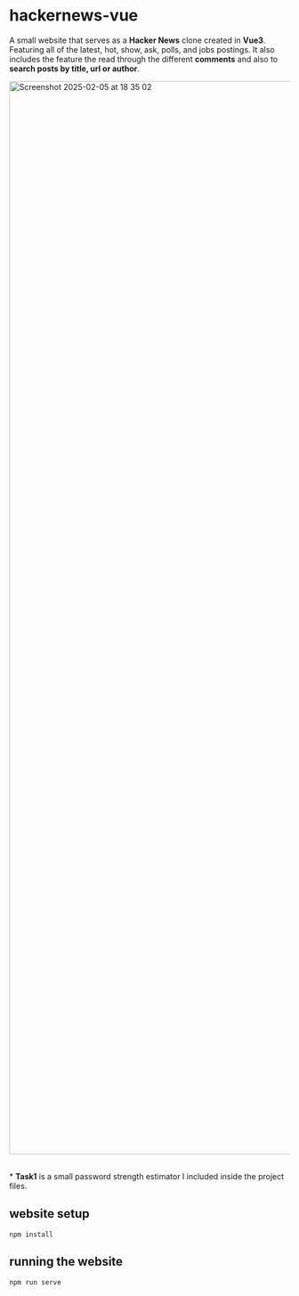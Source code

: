 # hackernews-vue
A small website that serves as a **Hacker News** clone created in **Vue3**. Featuring all of the latest, hot, show, ask, polls, and jobs postings. It also includes the feature the read through the different **comments** and also to **search posts by title, url or author**.<br>

<img width="1928" alt="Screenshot 2025-02-05 at 18 35 02" src="https://github.com/user-attachments/assets/f9a85677-8e5a-4b0f-a091-46eba8f110ed" />

<br> * **Task1** is a small password strength estimator I included inside the project files.

## website setup
```
npm install
```

## running the website
```
npm run serve
```
